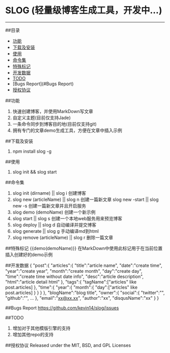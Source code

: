 # SLOG (轻量级博客生成工具，开发中...)

---

##目录

*	[功能](#功能)
*	[下载及安装](#下载及安装)
*	[使用](#使用)
*	[命令集](#命令集)
*	[特殊标记](#特殊标记)
*	[开发数据](#开发数据)
*	[TODO](#TODO)
*	[Bugs Report](#Bugs Report)
*	[授权协议](#授权协议)

##功能
1.  快速创建博客，并使用MarkDown写文章
2.  自定义主题(目前仅支持Jade)
3.  一条命令同步到博客目的地(目前仅支持git)
4.  拥有专门的文章demo生成工具，方便在文章中插入示例

##下载及安装
1.  npm install slog -g

##使用
1.  slog init && slog start

##命令集
1. slog init (dirname) || slog i
   创建博客
2. slog new (articleName) || slog n
   创建一篇新文章
   slog new -start || slog new -s
   创建一篇新文章并且开启服务
3. slog demo (demoName)
   创建一个新示例
4. slog start || slog s
   创建一个本地web服务用来预览博客
5. slog deploy || slog d
   自动编译并提交博客
6. slog generate || slog g
   手动编译md到html
7. slog remove (articleName) || slog r
   删除一篇文章

##特殊标记
{{demo(demoName)}}
在MarkDown中使用此标记用于在当前位置插入创建好的demo示例

##开发数据
{
	"post":{
		"articles":{
			"title":"article name",
			"date":"create time",
			"year":"create year",
			"month":"create month",
			"day":"create day",
			"time":"create time without date info",
			"desc":"article description",
			"html":"article detail html"
		},
		"tags":{
			"tagName":["articles" like post.articles]
		},
		"time":{
			"year":{
				"month":{
					"day":["articles" like post.articles]
				}
			}
		}
	},
	"blogName":"blog title",
	"owner":{
		"social":{
			"twitter":"",
			"github":"",
			...
		},
		"email":"xx@xx.xx",
		"author":"xx",
		"disqusName":"xx"
	}
}

##Bugs Report
https://github.com/kevin14/slog/issues

##TODO
1. 增加对于其他模版引擎的支持
2. 增加其他repo的支持

##授权协议
Released under the MIT, BSD, and GPL Licenses